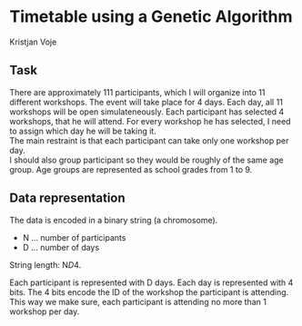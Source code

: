 # Timetable using a Genetic Algorithm
Kristjan Voje

## Task
There are approximately 111 participants, which I will organize into 11 different workshops. The event will take place for 4 days. Each day, all 11 workshops will be open simulateneously. Each participant has selected 4 workshops, that he will attend. For every workshop he has selected, I need to assign which day he will be taking it.  
The main restraint is that each participant can take only one workshop per day.  
I should also group participant so they would be roughly of the same age group. Age groups are represented as school grades from 1 to 9.

## Data representation
The data is encoded in a binary string (a chromosome).  
* N ... number of participants
* D ... number of days  

String length: N*D*4.

Each participant is represented with D days. Each day is represented with 4 bits. The 4 bits encode the ID of the workshop the participant is attending. This way we make sure, each participant is attending no more than 1 workshop per day.